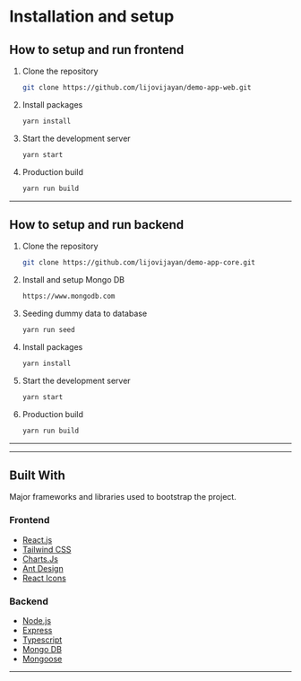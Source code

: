 # Installation and setup

## How to setup and run frontend

1. Clone the repository
   ```sh
   git clone https://github.com/lijovijayan/demo-app-web.git
   ```
2. Install packages
   ```sh
   yarn install
   ```
3. Start the development server
   ```sh
   yarn start
   ```
4. Production build
   ```sh
   yarn run build
   ```
---

## How to setup and run backend

1. Clone the repository
   ```sh
   git clone https://github.com/lijovijayan/demo-app-core.git
   ```
2. Install and setup Mongo DB
   ```sh
   https://www.mongodb.com
   ```
3. Seeding dummy data to database
   ```sh
   yarn run seed
   ```
4. Install packages
   ```sh
   yarn install
   ```
5. Start the development server
   ```sh
   yarn start
   ```
6. Production build
   ```sh
   yarn run build
   ```
---
---

## Built With

Major frameworks and libraries used to bootstrap the project.


### Frontend

* [React.js](https://reactjs.org/)
* [Tailwind CSS](tailwindcss.com/)
* [Charts.Js](https://www.npmjs.com/package/react-chartjs-2/)
* [Ant Design](https://ant.design/)
* [React Icons](https://react-icons.github.io/react-icons/)

### Backend

* [Node.js](https://nodejs.org/)
* [Express](https://expressjs.com/)
* [Typescript](https://www.typescriptlang.org/)
* [Mongo DB](https://www.mongodb.com/)
* [Mongoose](https://mongoosejs.com/)

---